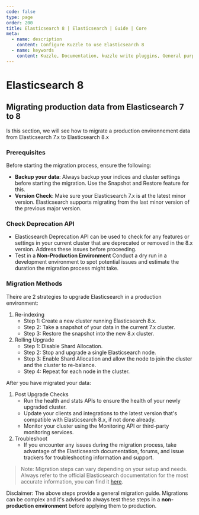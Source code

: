```yaml
---
code: false
type: page
order: 200
title: Elasticsearch 8 | Elasticsearch | Guide | Core
meta:
  - name: description
    content: Configure Kuzzle to use Elasticsearch 8
  - name: keywords
    content: Kuzzle, Documentation, kuzzle write pluggins, General purpose backend, iot, backend, opensource,  API Controllers
---
```


# Elasticsearch 8

<SinceBadge version="2.30.0"/>


## Migrating production data from Elasticsearch 7 to 8

Is this section, we will see how to migrate a production environnement data from Elasticsearch 7.x to Elasticsearch 8.x

### Prerequisites

Before starting the migration process, ensure the following:
* __Backup your data__: Always backup your indices and cluster settings before starting the migration. Use the Snapshot and Restore feature for this.
* __Version Check__: Make sure your Elasticsearch 7.x is at the latest minor version. Elasticsearch supports migrating from the last minor version of the previous major version.

### Check Deprecation API

* Elasticsearch Deprecation API can be used to check for any features or settings in your current cluster that are deprecated or removed in the 8.x version. Address these issues before proceeding.
* Test in a **Non-Production Environment**
Conduct a dry run in a development environment to spot potential issues and estimate the duration the migration process might take.

### Migration Methods

Theire are 2 strategies to upgrade Elasticsearch in a production environment:
1. Re-indexing
	* Step 1: Create a new cluster running Elasticsearch 8.x.
	* Step 2: Take a snapshot of your data in the current 7.x cluster.
	* Step 3: Restore the snapshot into the new 8.x cluster.
1. Rolling Upgrade
	* Step 1: Disable Shard Allocation.
	* Step 2: Stop and upgrade a single Elasticsearch node.
	* Step 3: Enable Shard Allocation and allow the node to join the cluster and the cluster to re-balance.
	* Step 4: Repeat for each node in the cluster.

After you have migrated your data:
1. Post Upgrade Checks
	* Run the health and stats APIs to ensure the health of your newly upgraded cluster.
	* Update your clients and integrations to the latest version that's compatible with Elasticsearch 8.x, if not done already.
	* Monitor your cluster using the Monitoring API or third-party monitoring services.
1. Troubleshoot
	* If you encounter any issues during the migration process, take advantage of the Elasticsearch documentation, forums, and issue trackers for troubleshooting information and support.

> Note: Migration steps can vary depending on your setup and needs. Always refer to the official Elasticsearch documentation for the most accurate information, you can find it [here](https://www.elastic.co/guide/en/elasticsearch/reference/current/setup-upgrade.html).

Disclaimer: The above steps provide a general migration guide. Migrations can be complex and it's advised to always test these steps in a **non-production environment** before applying them to production.
